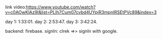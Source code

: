 link video:https://www.youtube.com/watch?v=c0AOwKlAz9I&list=PLIh7Cum07cvbd4UYpjR3mpnlRSEtPVc89&index=3

day 1:   1:33:01.
day 2:   2:53:47.
day 3:   3:42:24.


backend: firebase.
signIn: clrek =>> signIn with google.